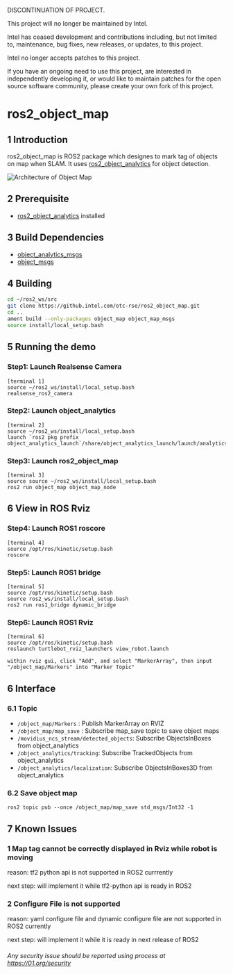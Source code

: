 DISCONTINUATION OF PROJECT.

This project will no longer be maintained by Intel.

Intel has ceased development and contributions including, but not limited to, maintenance, bug fixes, new releases, or updates, to this project. 

Intel no longer accepts patches to this project.

If you have an ongoing need to use this project, are interested in independently developing it, or would like to maintain patches for the open source software community, please create your own fork of this project. 
# ros2_object_map

## 1 Introduction
ros2_object_map is ROS2 package which designes to mark tag of objects on map when SLAM. It uses [ros2_object_analytics](https://github.com/intel/ros2_object_analytics) for object detection.

![Architecture of Object Map](https://github.com/intel/ros2_object_map/blob/master/object_map/object_map/ObjectMap.PNG "architecture of object map")

## 2 Prerequisite
  * [ros2_object_analytics](https://github.com/intel/ros2_object_analytics) installed

## 3 Build Dependencies
  * [object_analytics_msgs](https://github.com/intel/ros2_object_analytics)
  * [object_msgs](https://github.com/intel/ros2_object_msgs)

## 4 Building
  ```bash
  cd ~/ros2_ws/src
  git clone https://github.intel.com/otc-rse/ros2_object_map.git
  cd ..
  ament build --only-packages object_map object_map_msgs
  source install/local_setup.bash
  ```

## 5 Running the demo

###  Step1: Launch Realsense Camera
```
[terminal 1] 
source ~/ros2_ws/install/local_setup.bash
realsense_ros2_camera
```

### Step2: Launch object_analytics
```
[terminal 2]
source ~/ros2_ws/install/local_setup.bash
launch `ros2 pkg prefix object_analytics_launch`/share/object_analytics_launch/launch/analytics_movidius_ncs.py
```

### Step3: Launch ros2_object_map
```
[terminal 3]
source source ~/ros2_ws/install/local_setup.bash
ros2 run object_map object_map_node
```

## 6 View in ROS Rviz

### Step4: Launch ROS1 roscore
```
[terminal 4]
source /opt/ros/kinetic/setup.bash
roscore
```

### Step5: Launch ROS1 bridge
```
[terminal 5]
source /opt/ros/kinetic/setup.bash
source ros2_ws/install/local_setup.bash
ros2 run ros1_bridge dynamic_bridge

```

### Step6: Launch ROS1 Rviz
```
[terminal 6]
source /opt/ros/kinetic/setup.bash
roslaunch turtlebot_rviz_launchers view_robot.launch

within rviz gui, click "Add", and select "MarkerArray", then input "/object_map/Markers" into "Marker Topic"
```

## 6 Interface
### 6.1 Topic
  * ```/object_map/Markers``` : Publish MarkerArray on RVIZ
  * ```/object_map/map_save``` : Subscribe map_save topic to save object maps
  * ```/movidius_ncs_stream/detected_objects```: Subscribe ObjectsInBoxes from object_analytics
  * ```/object_analytics/tracking```: Subscribe TrackedObjects from object_analytics
  * ```/object_analytics/localization```: Subscribe ObjectsInBoxes3D from object_analytics

### 6.2 Save object map
```
ros2 topic pub --once /object_map/map_save std_msgs/Int32 -1

```
## 7 Known Issues
### 1   Map tag cannot be correctly displayed in Rviz while robot is moving

reason: tf2 python api is not supported in ROS2 currrently

next step: will implement it while tf2-python api is ready in ROS2  

### 2   Configure File is not supported 

reason: yaml configure file and dynamic configure file are not supported in ROS2 currently

next step: will implement it while it is ready in next release of ROS2


###### *Any security issue should be reported using process at https://01.org/security*
